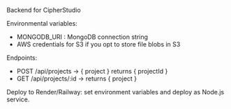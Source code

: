 Backend for CipherStudio

Environmental variables:
- MONGODB_URI : MongoDB connection string
- AWS credentials for S3 if you opt to store file blobs in S3

Endpoints:
- POST /api/projects -> { project } returns { projectId }
- GET /api/projects/:id -> returns { project }

Deploy to Render/Railway: set environment variables and deploy as Node.js service.
